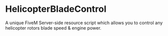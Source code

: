 # HelicopterBladeControl
A unique FiveM Server-side resource script which allows you to control any helicopter rotors blade speed &amp; engine power.

